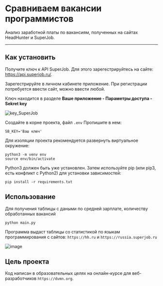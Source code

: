 # Сравниваем вакансии программистов

Анализ заработной платы по вакансиям, полученных на сайтах HeadHunter и SuperJob.

***
## Как установить

Получите ключ к API SuperJob. Для этого зарегестрируйтесь на сайте: https://api.superjob.ru/.

Зарегестрируйте в личном кабинете приложение. При регистрации потребуется ввести сайт, можно ввести любой.

Ключ находится в разделе **Ваше приложение - Параметры доступа - Sekret key**

![key_SuperJob](https://github.com/viktorshish/zp_hunter/assets/108957333/32acac8e-e3d4-423f-a0db-1e8d470373e2)

Создайте в корне проекта, файл ``.env`` Пропишите в нем:

```
SB_KEY='Ваш ключ'
```

Для изоляции проекта рекомендуется развернуть виртуальное окружение:

```
python3 -m venv env
source env/bin/activate
```

Python3 должен быть уже установлен. Затем используйте pip (или pip3, есть конфликт с Python2) для установки зависимостей:

```
pip install -r requirements.txt
```

## Использование

Для получения таблицы с даными по средней зарплате, количеству обработанных вакансий

```
python main.py
```

Программа выдаст таблицы со статистикой по языкам программирования c сайтов:
``https://hh.ru`` и ``https://russia.superjob.ru``

![image](https://github.com/viktorshish/zp_hunter/assets/108957333/41184335-32a5-401a-b59b-8a18f691aa86)

## Цель проекта

Код написан в образовательных целях на онлайн-курсе для веб-разработчиков ``https://dvmn.org``.
